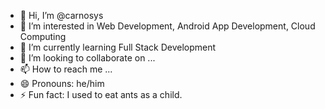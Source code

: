 - 👋 Hi, I’m @carnosys
- 👀 I’m interested in Web Development, Android App Development, Cloud Computing 
- 🌱 I’m currently learning Full Stack Development
- 💞️ I’m looking to collaborate on ...
- 📫 How to reach me ...
- 😄 Pronouns: he/him
- ⚡ Fun fact: I used to eat ants as a child.


